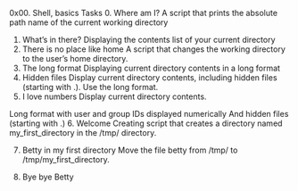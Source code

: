 0x00. Shell, basics
Tasks
0. Where am I?
A script that prints the absolute path name of the current working directory
1. What’s in there?
Displaying the contents list of your current directory
2. There is no place like home
A script that changes the working directory to the user’s home directory.
3. The long format
Displaying current directory contents in a long format
4. Hidden files
Display current directory contents, including hidden files (starting with .). Use the long format.
5. I love numbers
Display current directory contents.

Long format
with user and group IDs displayed numerically
And hidden files (starting with .)
6. Welcome
Creating script that creates a directory named my_first_directory in the /tmp/ directory.

7. Betty in my first directory
Move the file betty from /tmp/ to /tmp/my_first_directory.

8. Bye bye Betty
